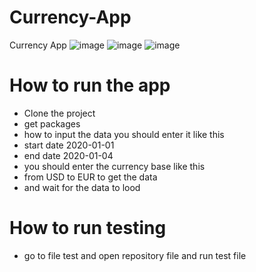 # Currency-App
Currency App 
 ![image](https://github.com/abdulrahmanahme/Currency-App/assets/47110411/e3968079-35cb-4c27-8a44-4f428f4c66dd)
 ![image](https://github.com/abdulrahmanahme/Currency-App/assets/47110411/814974a8-9819-447f-9f98-f6b4dd7e3697)
![image](https://github.com/abdulrahmanahme/Currency-App/assets/47110411/44dde6ad-f917-47ee-ae89-1bf19c2fa31e)


# How to run the app
- Clone the project 
- get packages
- how to input the data you should
enter it like this 
- start date 2020-01-01 
- end date 2020-01-04
- you should enter the currency base like this
- from USD to EUR to get the data
- and wait for the data to lood


# How to run testing 
- go to file test and open repository file and run test file
 
